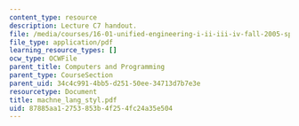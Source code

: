 ```yaml
---
content_type: resource
description: Lecture C7 handout.
file: /media/courses/16-01-unified-engineering-i-ii-iii-iv-fall-2005-spring-2006/87885aa12753853b4f254fc24a35e504_machne_lang_styl.pdf
file_type: application/pdf
learning_resource_types: []
ocw_type: OCWFile
parent_title: Computers and Programming
parent_type: CourseSection
parent_uid: 34c4c991-4bb5-d251-50ee-34713d7b7e3e
resourcetype: Document
title: machne_lang_styl.pdf
uid: 87885aa1-2753-853b-4f25-4fc24a35e504
---
```

